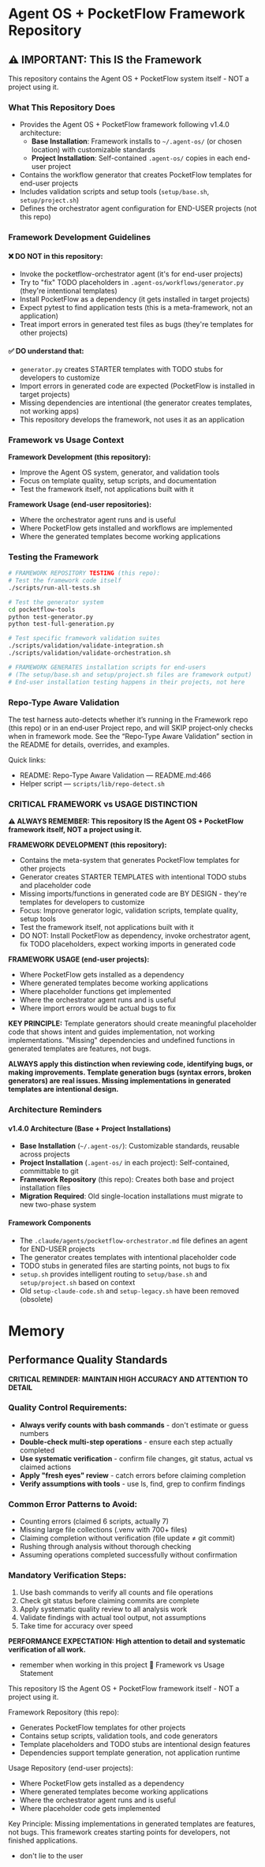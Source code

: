 # Agent OS + PocketFlow Framework Repository

## ⚠️ IMPORTANT: This IS the Framework
This repository contains the Agent OS + PocketFlow system itself - NOT a project using it.

### What This Repository Does
- Provides the Agent OS + PocketFlow framework following v1.4.0 architecture:
  - **Base Installation**: Framework installs to `~/.agent-os/` (or chosen location) with customizable standards
  - **Project Installation**: Self-contained `.agent-os/` copies in each end-user project
- Contains the workflow generator that creates PocketFlow templates for end-user projects
- Includes validation scripts and setup tools (`setup/base.sh`, `setup/project.sh`)
- Defines the orchestrator agent configuration for END-USER projects (not this repo)

### Framework Development Guidelines

#### ❌ DO NOT in this repository:
- Invoke the pocketflow-orchestrator agent (it's for end-user projects)
- Try to "fix" TODO placeholders in `.agent-os/workflows/generator.py` (they're intentional templates)
- Install PocketFlow as a dependency (it gets installed in target projects)
- Expect pytest to find application tests (this is a meta-framework, not an application)
- Treat import errors in generated test files as bugs (they're templates for other projects)

#### ✅ DO understand that:
- `generator.py` creates STARTER templates with TODO stubs for developers to customize
- Import errors in generated code are expected (PocketFlow is installed in target projects)  
- Missing dependencies are intentional (the generator creates templates, not working apps)
- This repository develops the framework, not uses it as an application

### Framework vs Usage Context

**Framework Development (this repository):**
- Improve the Agent OS system, generator, and validation tools
- Focus on template quality, setup scripts, and documentation
- Test the framework itself, not applications built with it

**Framework Usage (end-user repositories):**  
- Where the orchestrator agent runs and is useful
- Where PocketFlow gets installed and workflows are implemented
- Where the generated templates become working applications

### Testing the Framework
```bash
# FRAMEWORK REPOSITORY TESTING (this repo):
# Test the framework code itself
./scripts/run-all-tests.sh

# Test the generator system  
cd pocketflow-tools
python test-generator.py
python test-full-generation.py

# Test specific framework validation suites
./scripts/validation/validate-integration.sh
./scripts/validation/validate-orchestration.sh

# FRAMEWORK GENERATES installation scripts for end-users
# (The setup/base.sh and setup/project.sh files are framework output)
# End-user installation testing happens in their projects, not here
```

### Repo-Type Aware Validation

The test harness auto-detects whether it’s running in the Framework repo (this repo) or in an end‑user Project repo, and will SKIP project‑only checks when in framework mode. See the “Repo‑Type Aware Validation” section in the README for details, overrides, and examples.

Quick links:
- README: Repo-Type Aware Validation — README.md:466
- Helper script — `scripts/lib/repo-detect.sh`

### CRITICAL FRAMEWORK vs USAGE DISTINCTION

**⚠️ ALWAYS REMEMBER: This repository IS the Agent OS + PocketFlow framework itself, NOT a project using it.**

**FRAMEWORK DEVELOPMENT (this repository):**
- Contains the meta-system that generates PocketFlow templates for other projects
- Generator creates STARTER TEMPLATES with intentional TODO stubs and placeholder code
- Missing imports/functions in generated code are BY DESIGN - they're templates for developers to customize
- Focus: Improve generator logic, validation scripts, template quality, setup tools
- Test the framework itself, not applications built with it
- DO NOT: Install PocketFlow as dependency, invoke orchestrator agent, fix TODO placeholders, expect working imports in generated code

**FRAMEWORK USAGE (end-user projects):**
- Where PocketFlow gets installed as a dependency  
- Where generated templates become working applications
- Where placeholder functions get implemented
- Where the orchestrator agent runs and is useful
- Where import errors would be actual bugs to fix

**KEY PRINCIPLE:** Template generators should create meaningful placeholder code that shows intent and guides implementation, not working implementations. "Missing" dependencies and undefined functions in generated templates are features, not bugs.

**ALWAYS apply this distinction when reviewing code, identifying bugs, or making improvements. Template generation bugs (syntax errors, broken generators) are real issues. Missing implementations in generated templates are intentional design.**

### Architecture Reminders

#### v1.4.0 Architecture (Base + Project Installations)
- **Base Installation** (`~/.agent-os/`): Customizable standards, reusable across projects
- **Project Installation** (`.agent-os/` in each project): Self-contained, committable to git
- **Framework Repository** (this repo): Creates both base and project installation files
- **Migration Required**: Old single-location installations must migrate to new two-phase system

#### Framework Components
- The `.claude/agents/pocketflow-orchestrator.md` file defines an agent for END-USER projects
- The generator creates templates with intentional placeholder code
- TODO stubs in generated files are starting points, not bugs to fix
- `setup.sh` provides intelligent routing to `setup/base.sh` and `setup/project.sh` based on context
- Old `setup-claude-code.sh` and `setup-legacy.sh` have been removed (obsolete)

# Memory

## Performance Quality Standards
**CRITICAL REMINDER: MAINTAIN HIGH ACCURACY AND ATTENTION TO DETAIL**

### Quality Control Requirements:
- **Always verify counts with bash commands** - don't estimate or guess numbers
- **Double-check multi-step operations** - ensure each step actually completed
- **Use systematic verification** - confirm file changes, git status, actual vs claimed actions
- **Apply "fresh eyes" review** - catch errors before claiming completion
- **Verify assumptions with tools** - use ls, find, grep to confirm findings

### Common Error Patterns to Avoid:
- Counting errors (claimed 6 scripts, actually 7)
- Missing large file collections (.venv with 700+ files)
- Claiming completion without verification (file update ≠ git commit)
- Rushing through analysis without thorough checking
- Assuming operations completed successfully without confirmation

### Mandatory Verification Steps:
1. Use bash commands to verify all counts and file operations
2. Check git status before claiming commits are complete  
3. Apply systematic quality review to all analysis work
4. Validate findings with actual tool output, not assumptions
5. Take time for accuracy over speed

**PERFORMANCE EXPECTATION: High attention to detail and systematic verification of all work.**

- remember when working in this project 🎯 Framework vs Usage Statement

This repository IS the Agent OS + PocketFlow framework itself - NOT a project using it.

Framework Repository (this repo):
- Generates PocketFlow templates for other projects
- Contains setup scripts, validation tools, and code generators
- Template placeholders and TODO stubs are intentional design features
- Dependencies support template generation, not application runtime

Usage Repository (end-user projects):
- Where PocketFlow gets installed as a dependency
- Where generated templates become working applications
- Where the orchestrator agent runs and is useful
- Where placeholder code gets implemented

Key Principle: Missing implementations in generated templates are features, not bugs. This framework creates starting points for
developers, not finished applications.
- don't lie to the user
